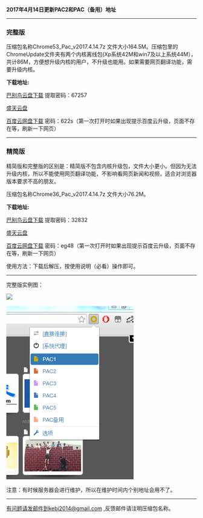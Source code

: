 **2017年4月14日更新PAC2和PAC（备用）地址**

***

### 完整版

压缩包名称Chrome53_Pac_v2017.4.14.7z 文件大小164.5M。压缩包里的ChromeUpdate文件夹有两个内核离线包(Xp系统42M和win7及以上系统44M），共计86M，方便想升级内核的用户，不升级也能用。如果需要网页翻译功能，需要升级内核。

**下载地址:**

[巴别鸟云盘下载](http://www.babel.cc/share.do?s=1701456311944183) 提取密码：67257

[盛天云盘](http://pan.stnts.com/s/a8NqpKE)

[百度云网盘下载](http://pan.baidu.com/s/1eSDteWq) 密码：622s（第一次打开时如果出现提示百度云升级，页面不存在等，刷新一下网页）


***

### 精简版

精简版和完整版的区别是：精简版不包含内核升级包，文件大小更小。但因为无法升级内核，所以不能使用网页翻译功能，不影响看网页新闻和视频，适合对浏览器版本要求不高的朋友。

压缩包名称Chrome36_Pac_v2017.4.14.7z 文件大小76.2M。

**下载地址:**

[巴别鸟云盘下载](http://www.babel.cc/share.do?s=5188384123137629) 提取密码：32832

[盛天云盘](http://pan.stnts.com/s/ZDm1sLb)

[百度云网盘下载](http://pan.baidu.com/s/1kVLWxP9) 密码：eg48（第一次打开时如果出现提示百度云升级，页面不存在等，刷新一下网页）


使用方法：下载后解压，按使用说明（必看）操作即可。


***

完整版实例图：

![](https://raw.githubusercontent.com/Alvin9999/pac2/master/pac新版1.png)

![](https://raw.githubusercontent.com/Alvin9999/crp_up/master/pac12.PNG)


注意：有时候服务器会进行维护，所以在维护时间内个别地址会用不了。


***


有问题请发邮件到kebi2014@gmail.com ,反馈邮件请注明压缩包名称。
